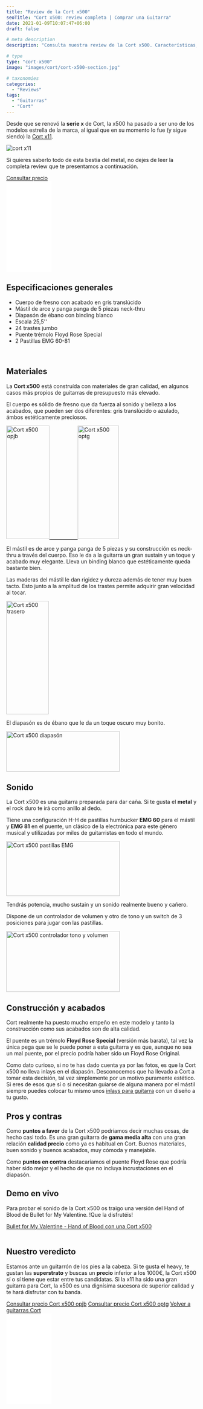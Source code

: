 ```yaml
---
title: "Review de la Cort x500"
seoTitle: "Cort x500: review completa | Comprar una Guitarra"
date: 2021-01-09T10:07:47+06:00
draft: false

# meta description
description: "Consulta nuestra review de la Cort x500. Características, especificaciones y precio de esta bestia del metal."

# type
type: "cort-x500"
image: "images/cort/cort-x500-section.jpg"

# taxonomies
categories: 
  - "Reviews"
tags:
  - "Guitarras"
  - "Cort"
---
```


Desde que se renovó la **serie x** de Cort, la x500 ha pasado a ser uno de los modelos estrella de la marca, al igual que en su momento lo fue
(y sigue siendo) la [Cort x11](/guitarras-cort/x11).

![cort x11](../../images/cort/cort-x500.jpg)

Si quieres saberlo todo de esta bestia del metal, no dejes de leer la completa review que te presentamos a continuación.

<div>
	<a href="https://amzn.to/35qpfnJ" class="btn btn-outline-primary" rel="nofollow noopener noreferrer" target="_blank">Consultar precio</a>
</div>

<iframe style="width:120px;height:240px;" marginwidth="0" marginheight="0" scrolling="no" frameborder="0" src="//rcm-eu.amazon-adsystem.com/e/cm?lt1=_blank&bc1=000000&IS2=1&bg1=FFFFFF&fc1=000000&lc1=0000FF&t=cortx500-21&language=es_ES&o=30&p=8&l=as4&m=amazon&f=ifr&ref=as_ss_li_til&asins=B01BWP8H60&linkId=61a2e87f16132056f2c89aa615896913"></iframe>

## Especificaciones generales

* Cuerpo de fresno con acabado en gris translúcido
* Mástil de arce y panga panga de 5 piezas neck-thru
* Diapasón de ébano con binding blanco
* Escala 25,5''
* 24 trastes jumbo
* Puente trémolo Floyd Rose Special
* 2 Pastillas EMG 60-81

&nbsp;

## Materiales

La **Cort x500** está construída con materiales de gran calidad, en algunos casos más propios de guitarras de presupuesto más elevado.

El cuerpo es sólido de fresno que da fuerza al sonido y belleza a los acabados, que pueden ser dos diferentes: gris translúcido o azulado, ámbos estéticamente preciosos.

<a href="https://amzn.to/3bj26HE" rel="nofollow noopener noreferrer" target="_blank">
    <img src="../../images/cort/x500/cort-x500-opjb.png" alt="Cort x500 opjb" width="114" height="300"/>
</a>
<a href="https://amzn.to/35qpfnJ" rel="nofollow noopener noreferrer" target="_blank">    
    &nbsp;&nbsp;&nbsp;&nbsp;&nbsp;&nbsp;&nbsp;&nbsp;&nbsp;&nbsp;&nbsp;&nbsp;&nbsp;&nbsp;&nbsp;&nbsp;&nbsp;
    <img src="../../images/cort/x500/cort-x500-optg.png" alt="Cort x500 optg" width="109" height="300"/>
  </a>

El mástil es de arce y panga panga de 5 piezas y su construcción es neck-thru a través del cuerpo. Eso le da a la guitarra un gran sustain y un toque y acabado muy elegante. Lleva un binding blanco que estéticamente queda bastante bien.

Las maderas del mástil le dan rigidez y dureza además de tener muy buen tacto. Esto junto a la amplitud de los trastes permite adquirir gran velocidad al tocar.

<img src="../../images/cort/x500/cort-x500-trasero.png" alt="Cort x500 trasero" width="112" height="300"/>

El diapasón es de ébano que le da un toque oscuro muy bonito.

<img src="../../images/cort/x500/cort-x500-diapason.png" alt="Cort x500 diapasón" width="300" height="107"/>


## Sonido

La Cort x500 es una guitarra preparada para dar caña. Si te gusta el **metal** y el rock duro te irá como anillo al dedo.

Tiene una configuración H-H de pastillas humbucker **EMG 60** para el mástil y **EMG 81** en el puente, un clásico de la electrónica para este género musical y utilizadas por miles de guitarristas en todo el mundo.

<img src="../../images/cort/x500/cort-x500-pastillas.png" alt="Cort x500 pastillas EMG" width="300" height="145"/>

Tendrás potencia, mucho sustain y un sonido realmente bueno y cañero.

Dispone de un controlador de volumen y otro de tono y un switch de 3 posiciones para jugar con las pastillas.

<img src="../../images/cort/x500/cort-x500-controladores.png" alt="Cort x500 controlador tono y volumen" width="300" height="161"/>

## Construcción y acabados

Cort realmente ha puesto mucho empeño en este modelo y tanto la construcción como sus acabados son de alta calidad. 

El puente es un trémolo **Floyd Rose Special** (versión más barata), tal vez la única pega que se le puede poner a esta guitarra y es que, aunque no sea un mal puente, por el precio podría haber sido un Floyd Rose Original.

Como dato curioso, si no te has dado cuenta ya por las fotos, es que la Cort x500 no lleva inlays en el diapasón. Desconocemos que ha llevado a Cort a tomar esta decisión, tal vez simplemente por un motivo puramente estético. Si eres de esos que sí o sí necesitan guiarse de alguna manera por el mástil siempre puedes colocar tu mismo unos [inlays para guitarra](/inlays-guitarra) con un diseño a tu gusto.

## Pros y contras

Como **puntos a favor** de la Cort x500 podríamos decir muchas cosas, de hecho casi todo. Es una gran guitarra de **gama media alta** con una gran relación **calidad precio** como ya es habitual en Cort. Buenos materiales, buen sonido y buenos acabados, muy cómoda y manejable.

Como **puntos en contra** destacaríamos el puente Floyd Rose que podría haber sido mejor y el hecho de que no incluya incrustaciones en el diapasón.

## Demo en vivo

Para probar el sonido de la Cort x500 os traigo una versión del Hand of Blood de Bullet for My Valentine. !Que la disfrutéis!

<div>
	<a href="https://www.youtu.be/6wXy5hnRsVQ" class="lazy-youtube-embed">Bullet for My Valentine - Hand of Blood con una Cort x500</a>
</div>
&nbsp;&nbsp;&nbsp;&nbsp;

## Nuestro veredicto

Estamos ante un guitarrón de los pies a la cabeza. Si te gusta el heavy, te gustan las **superstrato** y buscas un **precio** inferior a los 1000€, la Cort x500 sí o sí tiene que estar entre tus candidatas. Si la x11 ha sido una gran guitarra para Cort, la x500 es una dignísima sucesora de superior calidad y te hará disfrutar con tu banda.

<div>
	<a href="https://amzn.to/3bj26HE" class="btn btn-outline-primary" rel="nofollow noopener noreferrer" target="_blank">Consultar precio Cort x500 opjb</a>
	<a href="https://amzn.to/35qpfnJ" class="btn btn-outline-primary" rel="nofollow noopener noreferrer" target="_blank">Consultar precio Cort x500 optg</a>
	<a href="/guitarras-cort/" class="btn btn-outline-primary">Volver a guitarras Cort</a>
</div>

<iframe style="width:120px;height:240px;" marginwidth="0" marginheight="0" scrolling="no" frameborder="0" src="//rcm-eu.amazon-adsystem.com/e/cm?lt1=_blank&bc1=000000&IS2=1&bg1=FFFFFF&fc1=000000&lc1=0000FF&t=cortx500-21&language=es_ES&o=30&p=8&l=as4&m=amazon&f=ifr&ref=as_ss_li_til&asins=B07KQKPBXH&linkId=44c59f2146c94eaf54997a5d7e05293e"></iframe>

&nbsp;